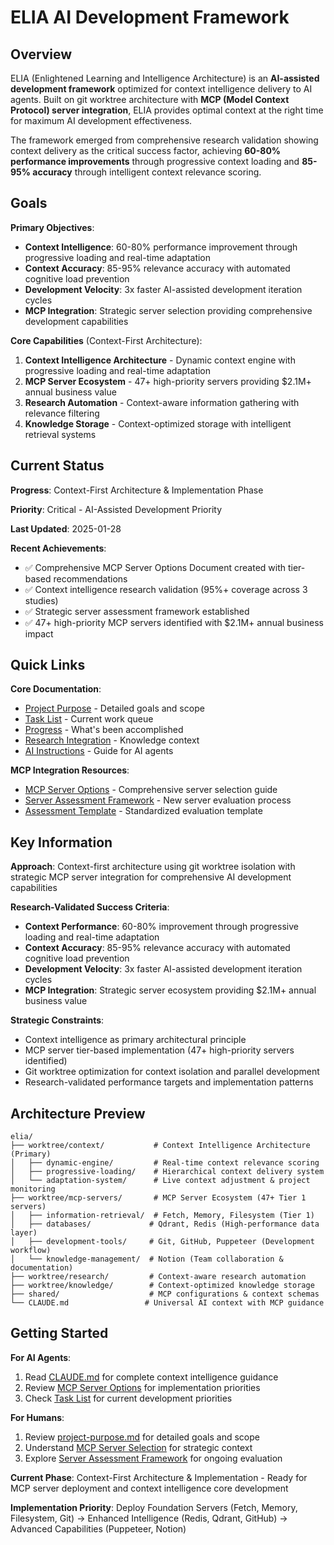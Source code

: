 # ELIA AI Development Framework

## Overview

ELIA (Enlightened Learning and Intelligence Architecture) is an **AI-assisted development framework** optimized for context intelligence delivery to AI agents. Built on git worktree architecture with **MCP (Model Context Protocol) server integration**, ELIA provides optimal context at the right time for maximum AI development effectiveness.

The framework emerged from comprehensive research validation showing context delivery as the critical success factor, achieving **60-80% performance improvements** through progressive context loading and **85-95% accuracy** through intelligent context relevance scoring.

## Goals

**Primary Objectives**:
- **Context Intelligence**: 60-80% performance improvement through progressive loading and real-time adaptation
- **Context Accuracy**: 85-95% relevance accuracy with automated cognitive load prevention
- **Development Velocity**: 3x faster AI-assisted development iteration cycles
- **MCP Integration**: Strategic server selection providing comprehensive development capabilities

**Core Capabilities** (Context-First Architecture):
1. **Context Intelligence Architecture** - Dynamic context engine with progressive loading and real-time adaptation
2. **MCP Server Ecosystem** - 47+ high-priority servers providing $2.1M+ annual business value
3. **Research Automation** - Context-aware information gathering with relevance filtering
4. **Knowledge Storage** - Context-optimized storage with intelligent retrieval systems

## Current Status

**Progress**: Context-First Architecture & Implementation Phase

**Priority**: Critical - AI-Assisted Development Priority

**Last Updated**: 2025-01-28

**Recent Achievements**:
- ✅ Comprehensive MCP Server Options Document created with tier-based recommendations
- ✅ Context intelligence research validation (95%+ coverage across 3 studies)
- ✅ Strategic server assessment framework established
- ✅ 47+ high-priority MCP servers identified with $2.1M+ annual business impact

## Quick Links

**Core Documentation**:
- [Project Purpose](./project-purpose.md) - Detailed goals and scope
- [Task List](./task-list.md) - Current work queue
- [Progress](./progress.md) - What's been accomplished
- [Research Integration](./research-integration.md) - Knowledge context
- [AI Instructions](./CLAUDE.md) - Guide for AI agents

**MCP Integration Resources**:
- [MCP Server Options](./docs/mcp-server-options.md) - Comprehensive server selection guide
- [Server Assessment Framework](./suggestions/README.md) - New server evaluation process
- [Assessment Template](./suggestions/assessment-template.md) - Standardized evaluation template

## Key Information

**Approach**: Context-first architecture using git worktree isolation with strategic MCP server integration for comprehensive AI development capabilities

**Research-Validated Success Criteria**: 
- **Context Performance**: 60-80% improvement through progressive loading and real-time adaptation
- **Context Accuracy**: 85-95% relevance accuracy with automated cognitive load prevention
- **Development Velocity**: 3x faster AI-assisted development iteration cycles
- **MCP Integration**: Strategic server ecosystem providing $2.1M+ annual business value

**Strategic Constraints**: 
- Context intelligence as primary architectural principle
- MCP server tier-based implementation (47+ high-priority servers identified)
- Git worktree optimization for context isolation and parallel development
- Research-validated performance targets and implementation patterns

## Architecture Preview

```
elia/
├── worktree/context/           # Context Intelligence Architecture (Primary)
│   ├── dynamic-engine/         # Real-time context relevance scoring
│   ├── progressive-loading/    # Hierarchical context delivery system
│   └── adaptation-system/      # Live context adjustment & project monitoring
├── worktree/mcp-servers/       # MCP Server Ecosystem (47+ Tier 1 servers)
│   ├── information-retrieval/  # Fetch, Memory, Filesystem (Tier 1)
│   ├── databases/             # Qdrant, Redis (High-performance data layer)
│   ├── development-tools/     # Git, GitHub, Puppeteer (Development workflow)
│   └── knowledge-management/  # Notion (Team collaboration & documentation)
├── worktree/research/         # Context-aware research automation
├── worktree/knowledge/        # Context-optimized knowledge storage
├── shared/                    # MCP configurations & context schemas
└── CLAUDE.md                 # Universal AI context with MCP guidance
```

## Getting Started

**For AI Agents**: 
1. Read [CLAUDE.md](./CLAUDE.md) for complete context intelligence guidance
2. Review [MCP Server Options](./docs/mcp-server-options.md) for implementation priorities
3. Check [Task List](./task-list.md) for current development priorities

**For Humans**: 
1. Review [project-purpose.md](./project-purpose.md) for detailed goals and scope
2. Understand [MCP Server Selection](./docs/mcp-server-options.md) for strategic context
3. Explore [Server Assessment Framework](./suggestions/README.md) for ongoing evaluation

**Current Phase**: Context-First Architecture & Implementation - Ready for MCP server deployment and context intelligence core development

**Implementation Priority**: Deploy Foundation Servers (Fetch, Memory, Filesystem, Git) → Enhanced Intelligence (Redis, Qdrant, GitHub) → Advanced Capabilities (Puppeteer, Notion)